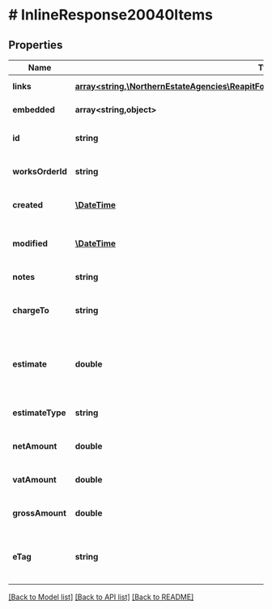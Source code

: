 # # InlineResponse20040Items

## Properties

Name | Type | Description | Notes
------------ | ------------- | ------------- | -------------
**links** | [**array<string,\NorthernEstateAgencies\ReapitFoundationsClient\Model\InlineResponse200Links>**](InlineResponse200Links.md) |  | [optional] [readonly]
**embedded** | **array<string,object>** |  | [optional] [readonly]
**id** | **string** | The unique identifier of the works order item | [optional]
**worksOrderId** | **string** | The unique identifier of the parent works order | [optional]
**created** | [**\DateTime**](\DateTime.md) | The date and time when the works order item was created | [optional]
**modified** | [**\DateTime**](\DateTime.md) | The date and time when the works order item was last modified | [optional]
**notes** | **string** | The notes attached to the works order item | [optional]
**chargeTo** | **string** | The party to be charged for the work being carried out (landlord/tenant) | [optional]
**estimate** | **double** | The estimate of any costs associated with the work being carried out given to the party to be charged for the work | [optional]
**estimateType** | **string** | The type of estimate supplied (agent/verbal/written) | [optional]
**netAmount** | **double** | The net cost of the work to be carried out | [optional]
**vatAmount** | **double** | The additional vat cost for the work to be carried out | [optional]
**grossAmount** | **double** | The gross cost of the work to be carried out | [optional]
**eTag** | **string** | The ETag for the current version of the works order item. Used for managing update concurrency | [optional] [readonly]

[[Back to Model list]](../../README.md#models) [[Back to API list]](../../README.md#endpoints) [[Back to README]](../../README.md)
